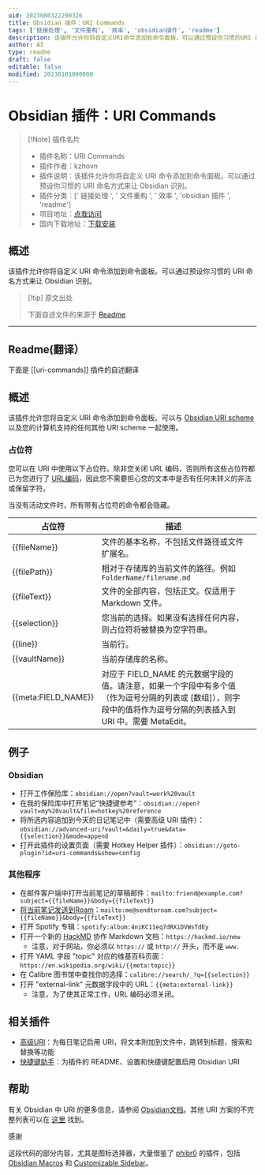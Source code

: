 ```yaml
---
uid: 2023080322290326
title: Obsidian 插件：URI Commands
tags: ['链接处理', '文件重构', '效率', 'obsidian插件', 'readme']
description: 该插件允许你将自定义URI命令添加到命令面板。可以通过预设你习惯的URI 命名方式来让 Obsidian 识别。
author: AI
type: readme
draft: false
editable: false
modified: 20230101000000
---
```


# Obsidian 插件：URI Commands

> [!Note] 插件名片
> - 插件名称：URI Commands
> - 插件作者：kzhovn
> - 插件说明：该插件允许你将自定义 URI 命令添加到命令面板。可以通过预设你习惯的 URI 命名方式来让 Obsidian 识别。
> - 插件分类：[' 链接处理 ', ' 文件重构 ', ' 效率 ', 'obsidian 插件 ', 'readme']
> - 项目地址：[点我访问](https://github.com/kzhovn/uri-commands-obsidian)
> - 国内下载地址：[下载安装](https://pkmer.cn/products/plugin/pluginMarket/?uri-commands)

## 概述

该插件允许你将自定义 URI 命令添加到命令面板。可以通过预设你习惯的 URI 命名方式来让 Obsidian 识别。

> [!tip] 原文出处
>
>下面自述文件的来源于 [Readme](https://ghproxy.net/https://raw.githubusercontent.com/kzhovn/uri-commands-obsidian/master/README.md)
>

---

## Readme(翻译）

下面是 [[uri-commands]] 插件的自述翻译

## 概述

该插件允许您将自定义 URI 命令添加到命令面板。可以与 [Obsidian URI scheme](https://help.obsidian.md/Advanced+topics/Using+obsidian+URI) 以及您的计算机支持的任何其他 URI scheme 一起使用。

### 占位符

您可以在 URI 中使用以下占位符。除非您关闭 URL 编码，否则所有这些占位符都已为您进行了 [URL编码](https://en.wikipedia.org/wiki/Percent-encoding)，因此您不需要担心您的文本中是否有任何未转义的非法或保留字符。

当没有活动文件时，所有带有占位符的命令都会隐藏。

| 占位符              | 描述                                                                                                                                                                                                                                                                                                                                             |     |
| ------------------- | --------------------------------------------------------------------------------------------------------------------------------------------------------------------------------------------------------------------------------------------------------------------------------------------------------------------------------------------------- | --- |
| {{fileName}}        | 文件的基本名称，不包括文件路径或文件扩展名。                                                                                                                                                                                                                                                                                                      |     |
| {{filePath}}            | 相对于存储库的当前文件的路径。例如 `FolderName/filename.md`                                                                                                                                                                                                                                                                                                                             |     |
| {{fileText}}        | 文件的全部内容，包括正文。仅适用于 Markdown 文件。                                                                                                                                                                                                                                                                                                                               |     |
| {{selection}}       | 您当前的选择。如果没有选择任何内容，则占位符将被替换为空字符串。                                                                                                                                                                                                                                         |     |
| {{line}}            | 当前行。                                                                                                                                                                                                                                                                                                                                       |     |
| {{vaultName}}            | 当前存储库的名称。                                                                                                                                                                                                                                                                                                               |     |
| {{meta:FIELD_NAME}} | 对应于 FIELD_NAME 的元数据字段的值。请注意，如果一个字段中有多个值（作为逗号分隔的列表或 [数组]），则字段中的值将作为逗号分隔的列表插入到 URI 中。需要 MetaEdit。 |     |

## 例子

### Obsidian

- 打开工作保险库：`obsidian://open?vault=work%20vault`
- 在我的保险库中打开笔记“快捷键参考”：`obsidian://open?vault=my%20vault&file=hotkey%20reference`
- 将所选内容追加到今天的日记笔记中（需要高级 URI 插件）：`obsidian://advanced-uri?vault=&daily=true&data={{selection}}&mode=append`
- 打开此插件的设置页面（需要 Hotkey Helper 插件）：`obsidian://goto-plugin?id=uri-commands&show=config`

### 其他程序

- 在邮件客户端中打开当前笔记的草稿邮件：`mailto:friend@example.com?subject={{fileName}}&body={{fileText}}`
- [将当前笔记发送到Roam](http://www.sendtoroam.com/)：`mailto:me@sendtoroam.com?subject={{fileName}}&body={{fileText}}`
- 打开 Spotify 专辑：`spotify:album:4niKC11eq7dRXiDVWsTdEy`
- 打开一个新的 [HackMD](https://hackmd.io/) 协作 Markdown 文档：`https://hackmd.io/new`
    - 注意，对于网站，你必须以 `https://` 或 `http://` 开头，而不是 `www.`
- 打开 YAML 字段 "topic" 对应的维基百科页面：`https://en.wikipedia.org/wiki/{{meta:topic}}`
- 在 Calibre 图书馆中查找你的选择：`calibre://search/_?q={{selection}}`
- 打开 "external-link" 元数据字段中的 URL：`{{meta:external-link}}`
    - 注意，为了使其正常工作，URL 编码必须关闭。

## 相关插件

- [高级URI](https://github.com/Vinzent03/obsidian-advanced-uri)：为每日笔记启用 URI，将文本附加到文件中，跳转到标题，搜索和替换等功能
- [快捷键助手](https://github.com/pjeby/hotkey-helper)：为插件的 README、设置和快捷键配置启用 Obsidian URI

## 帮助

有关 Obsidian 中 URI 的更多信息，请参阅 [Obsidian文档](https://help.obsidian.md/Advanced+topics/Using+obsidian+URI)。其他 URI 方案的不完整列表可以在 [这里](https://en.wikipedia.org/wiki/List_of_URI_schemes) 找到。

感谢

这段代码的部分内容，尤其是图标选择器，大量借鉴了 [phibr0](https://github.com/phibr0) 的插件，包括 [Obsidian Macros](https://github.com/phibr0/obsidian-macros) 和 [Customizable Sidebar](https://github.com/phibr0/obsidian-customizable-sidebar)。
